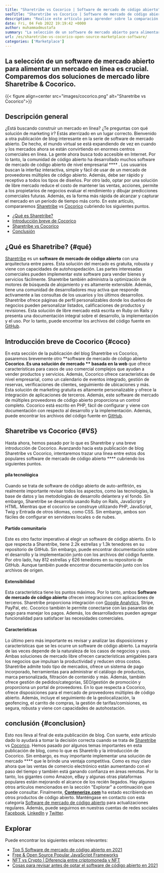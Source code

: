 ```yaml
---
title: "Sharetribe vs Cocorico | Software de mercado de código abierto" 
seoTitle: "Sharetribe vs Cocorico | Software de mercado de código abierto" 
description: "Realice este artículo para aprender sobre la comparación de Sharetribe vs Cocorico. Instale una solución de mercado de código abierto para nutrir las ventas y el mercado." 
date: Fri, 04 Feb 2022 19:19:42 +0000
author: muhammadmustafa
summary: "La selección de un software de mercado abierto para alimentar un mercado en línea es crucial. Comparemos dos soluciones de mercado libre Sharetribe & amp; Cocorico." 
url: /es/sharetribe-vs-cocorico-open-source-marketplace-software/
categories: ['Marketplace']
---
```


## La selección de un software de mercado abierto para alimentar un mercado en línea es crucial. Comparemos dos soluciones de mercado libre Sharetribe & Cocorico.

{{< figure align=center src="images/cocorico.png" alt="Sharetribe vs Cocorico">}}


## Descripción general
¿Está buscando construir un mercado en línea? ¿Te preguntas con qué solución de marketing ir? Estás aterrizado en un lugar correcto. Bienvenido a otra publicación de blog interesante en la serie de software de mercado abierto. De hecho, el mundo virtual se está expandiendo de vez en cuando y los mercados ahora se están convirtiendo en enormes centros comerciales en línea. La gente ahora busca todo accesible en Internet. Por lo tanto, la comunidad de código abierto ha desarrollado muchos software de mercado de código abierto de nivel empresarial  **** .
Los usuarios buscan la interfaz interactiva, simple y fácil de usar de un mercado de proveedores múltiples de código abierto. Además, debe ser rápido y receptivo a todos los tipos de diseños. Por otro lado, optar por una solución de libre mercado reduce el costo de mantener las ventas, acciones, permite a los propietarios de negocios evaluar el rendimiento y dibujar predicciones comerciales futuras. Además, es la forma más rápida de alcanzar y capturar el mercado en un período de tiempo más corto. En este artículo, compararemos [Sharetribe][1] vs [Cocorico][2] cubriendo los siguientes puntos.
  * [¿Qué es Sharetribe?][3]
  * [Introducción breve de Cocorico][4]
  * [Sharetribe vs Cocorico][5]
  * [Conclusión][6]

## ¿Qué es Sharetribe?   {#qué}
[Sharetribe][1] es un **software de mercado de código abierto**  con una arquitectura entre pares. Esta solución del mercado es gratuita, robusta y viene con capacidades de autohospedación. Las partes interesadas comerciales pueden implementar este software para vender bienes y servicios fácilmente. Sharetribe también administra la optimización de motores de búsqueda de alojamiento y es altamente extensible. Además, tiene una comunidad de desarrolladores muy activa que responde activamente a las consultas de los usuarios y los últimos desarrollos. Sharetribe ofrece páginas de perfil personalizables donde los dueños de negocios pueden personalizar listados, calificaciones de productos y revisiones. Esta solución de libre mercado está escrita en Ruby on Rails y presenta una documentación integral sobre el desarrollo, la implementación y el uso. Por lo tanto, puede encontrar los archivos del código fuente en [GitHub][7].

## Introducción breve de Cocorico   {#coco}
En esta sección de la publicación del blog Sharetribe vs Cocorico, pasaremos brevemente otro **software de mercado de código abierto  **Cocorico. Es una solución de mercado **  basada en la web**  que ofrece características para casos de uso comercial complejos que ayudan a vender productos y servicios. Además, Cocorico ofrece características de nivel empresarial, como un calendario de eventos integrado, gestión de reservas, verificaciones de clientes, seguimiento de ubicaciones y más. Esta solución de marketing gratuita es altamente personalizable y ofrece la integración de aplicaciones de terceros. Además, este software de mercado de múltiples proveedores de código abierto proporciona un control completo. Cocorico está escrito en PHP, fácil de configurar y viene con documentación con respecto al desarrollo y la implementación. Además, puede encontrar los archivos del código fuente en [GitHub][8].

## Sharetribe vs Cocorico   {#VS}
Hasta ahora, hemos pasado por lo que es Sharetribe y una breve introducción de Cocorico. Avanzando hacia esta publicación de blog Sharetribe vs Cocorico, intentaremos trazar una línea entre estos dos populares software de mercado de código abierto  ****  cubriendo los siguientes puntos.

#### pila tecnológica
Cuando se trata de software de código abierto de auto-anfitrión, es realmente importante revisar todos los aspectos, como las tecnologías, la base de datos y las metodologías de desarrollo delantera y el fondo. Sin embargo, Sharetribe se desarrolla usando Ruby on Rails, JavaScript y HTML. Mientras que el cocorico se construye utilizando PHP, JavaScript, Twig y Entrada de otros idiomas, como CSS. Sin embargo, ambos son fáciles de configurar en servidores locales o de nubes.

#### **Partido comunitario** 
Este es otro factor imperativo al elegir un software de código abierto. En lo que respecta a Sharetribe, tiene 2.2k estrellas y 1.3k tenedores en su repositorio de GitHub. Sin embargo, puede encontrar documentación sobre el desarrollo y la implementación junto con los archivos del código fuente. Por otro lado, hay 812 estrellas y 626 tenedores en su repositorio de GitHub. Aunque también puede encontrar documentación junto con los archivos de origen.

#### **Extensibilidad** 
Esta característica tiene los puntos máximos. Por lo tanto, ambos **Software de mercado de código abierto**  ofrecen integraciones con aplicaciones de terceros. Sharetribe proporciona integración con [Google Analytics][9], Stripe, PayPal, etc. Cocorico también le permite conectarse con las pasarelas de pago para manejar los pagos. Además, los desarrolladores pueden agregar funcionalidad para satisfacer las necesidades comerciales.

#### Características
Lo último pero más importante es revisar y analizar las disposiciones y características que se les ocurre un software de código abierto. La mayoría de las veces depende de la naturaleza de los casos de negocios y usos. Ambas soluciones de mercado libre ofrecen características amigables para los negocios que impulsan la productividad y reducen otros costos. Sharetribe admite todo tipo de mercados, ofrece un sistema de pago incorporado, herramientas para administrar el catálogo de productos, marca personalizada, filtración de contenido y más. Además, también ofrece gestión de pedidos/categorías, SEO/gestión de promoción y proporciona un portal de proveedores.
En lo que respecta a Cocorico, ofrece disposiciones para el mercado de proveedores múltiples de código abierto. Además, incluye el seguimiento de la geolocalización, la geofencing, el carrito de compras, la gestión de tarifas/comisiones, es segura, robusta y viene con capacidades de autohostación.

## conclusión   {#conclusion}
Esto nos lleva al final de esta publicación de blog. Con suerte, este artículo dado lo ayudará a tomar la decisión correcta cuando se trata de [Sharetribe][1] vs [Cocorico][2]. Hemos pasado por algunos temas importantes en esta publicación de blog, como lo que es Sharetrib y la introducción de Cocorico. Sin embargo, es muy importante implementar una solución de mercado  ****  que le brinde una ventaja competitiva. Como es muy claro ahora que las ventas de comercio electrónico están aumentando con el paso del tiempo y también está ganando confianza en áreas remotas. Por lo tanto, los gigantes como Amazon, eBay y algunas otras plataformas populares están mejorando el alcance de los recién llegados. Hay algunos otros artículos mencionados en la sección "Explorar" a continuación que puede consultar.
Finalmente, **[Contenerize.com][10]**  ha estado escribiendo en otros productos de código abierto. Manténgase en contacto con esta categoría [Software de mercado de código abierto][11] para actualizaciones regulares. Además, puede seguirnos en nuestras cuentas de redes sociales [Facebook][12], [LinkedIn][13] y [Twitter][14].

## Explorar
Puede encontrar los siguientes enlaces relevantes:
  * [Top 5 Software de mercado de código abierto en 2021][15]
  * [Free & Open Source Popular JavaScript Frameworks][16]
  * [NFT vs Crypto | Diferencia entre criptomoneda y NFT][17]
  * [Cosas para revisar antes de optar el software de código abierto en 2021][18]

  
[1]: https://products.containerize.com/marketplace/sharetribe/
[2]: https://products.containerize.com/marketplace/cocorico/
[3]: #what
[4]: #coco
[5]: #vs
[6]: #Conclusion
[7]: https://github.com/sharetribe/sharetribe
[8]: https://github.com/Cocolabs-SAS/cocorico
[9]: https://analytics.google.com
[10]: https://www.containerize.com/
[11]: https://products.containerize.com/marketplace/
[12]: https://web.facebook.com/containerize
[13]: https://www.linkedin.com/company/containerize/
[14]: https://twitter.com/containerize_co
[15]: https://blog.containerize.com/marketplace/top-5-open-source-marketplace-software-in-2021/
[16]: https://blog.containerize.com/software-development/free-open-source-popular-javascript-frameworks/
[17]: https://blog.containerize.com/blockchain-platforms/nft-vs-crypto-difference-between-cryptocurrency-nft/
[18]: https://blog.containerize.com/cmdb-software/things-to-review-before-opting-open-source-software-in-2021/
